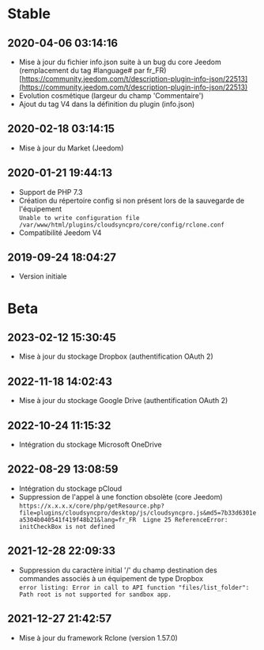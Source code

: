 Stable
=========================

2020-04-06 03:14:16
-------------------

* Mise à jour du fichier info.json suite à un bug du core Jeedom (remplacement du tag #language# par fr_FR)  
[https://community.jeedom.com/t/description-plugin-info-json/22513](https://community.jeedom.com/t/description-plugin-info-json/22513)
* Evolution cosmétique (largeur du champ 'Commentaire')
* Ajout du tag V4 dans la définition du plugin (info.json)

2020-02-18 03:14:15
-------------------

* Mise à jour du Market (Jeedom)

2020-01-21 19:44:13
-------------------

* Support de PHP 7.3
* Création du répertoire config si non présent lors de la sauvegarde de l'équipement  
`Unable to write configuration file /var/www/html/plugins/cloudsyncpro/core/config/rclone.conf`
* Compatibilité Jeedom V4

2019-09-24 18:04:27
-------------------

* Version initiale

Beta
=========================

2023-02-12 15:30:45
-------------------

* Mise à jour du stockage Dropbox (authentification OAuth 2)

2022-11-18 14:02:43
-------------------

* Mise à jour du stockage Google Drive (authentification OAuth 2)

2022-10-24 11:15:32
-------------------

* Intégration du stockage Microsoft OneDrive

2022-08-29 13:08:59
-------------------

* Intégration du stockage pCloud
* Suppression de l'appel à une fonction obsolète (core Jeedom)  
`https://x.x.x.x/core/php/getResource.php?file=plugins/cloudsyncpro/desktop/js/cloudsyncpro.js&md5=7b33d6301ea5304b040541f419f48b21&lang=fr_FR 
Ligne 25
ReferenceError: initCheckBox is not defined`

2021-12-28 22:09:33
-------------------

* Suppression du caractère initial '/' du champ destination des commandes associés à un équipement de type Dropbox  
`error listing: Error in call to API function "files/list_folder": Path root is not supported for sandbox app.`  

2021-12-27 21:42:57
-------------------

* Mise à jour du framework Rclone (version 1.57.0)
